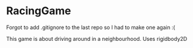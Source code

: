 # RacingGame
Forgot to add .gitignore to the last repo so I had to make one again :(

This game is about driving around in a neighbourhood. Uses rigidbody2D
